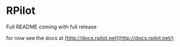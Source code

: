 # RPilot

Full README coming with full release

for now see the docs at [http://docs.rpilot.net](http://docs.rpilot.net/)
